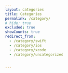 ```yaml
---
layout: categories
title: Categories
permalink: /category/
# hide: true
excluded: true
showCounts: true
redirect_from:
  - /category/swift
  - /category/ios
  - /category/xcode
  - /category/uncategorized

  
---
```

